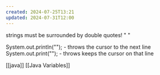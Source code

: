 ```yaml
---
created: 2024-07-25T13:21
updated: 2024-07-31T12:00
---
```

strings must be surrounded by double quotes! " "

System.out.println(""); - throws the cursor to the next line
System.out.print(""); - throws keeps the cursor on that line

[[java]] [[Java Variables]]